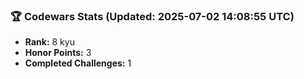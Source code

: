 ### 🏆 Codewars Stats (Updated: 2025-07-02 14:08:55 UTC)

- **Rank:** 8 kyu
- **Honor Points:** 3
- **Completed Challenges:** 1
